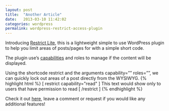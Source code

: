 ```yaml
---
layout: post
title:  "Another Article"
date:   2013-03-10 11:42:02
categories: wordpress
permalink: wordpress-restrict-access-plugin
---
```

Introducing [Restrict Lite](https://wordpress.org/plugins/restrict-lite/), this is a lightweight simple to use WordPress plugin to help you limit areas of posts/pages for with a simple short code. 

The plugin use’s [capabilities](http://codex.wordpress.org/Roles_and_Capabilities) and roles to manage if the content will be displayed.

Using the shortcode restrict and the arguments capability=”” roles=””, we can quickly lock out areas of a post directly from the WYSIWYG.
{% highlight html %}
	[ restrict capability="read" ] This text would show only to users that have permission to read [ /restrict ]
{% endhighlight %}

Check it out [here](https://wordpress.org/plugins/restrict-lite/), leave a comment or request if you would like any additional features!